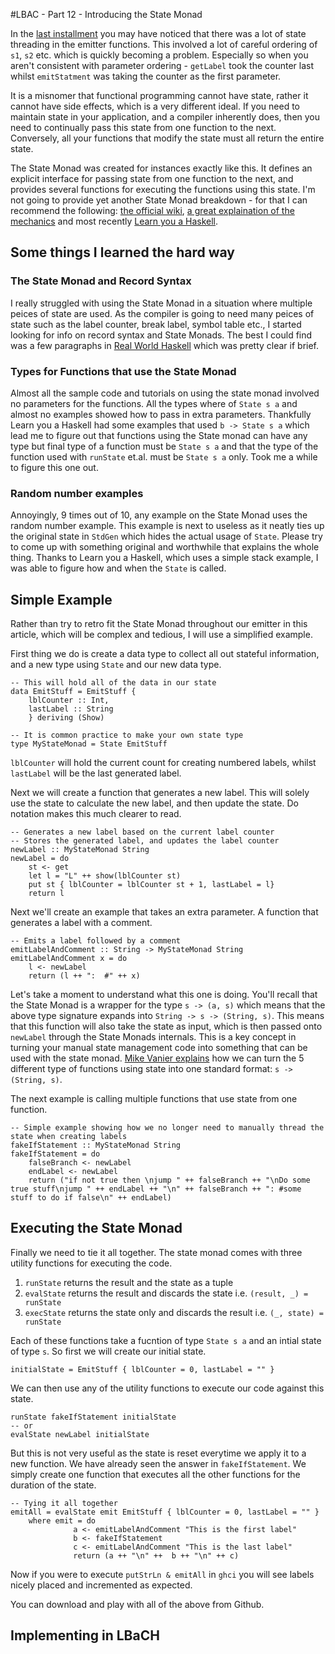 #LBAC - Part 12 - Introducing the State Monad

In the [last installment]() you may have noticed that there was a lot of state threading in the emitter functions. This involved a lot of careful ordering of `s1`, `s2` etc.  which is quickly becoming a problem. Especially so when you aren't consistent with parameter ordering - `getLabel` took the counter last whilst `emitStatment` was taking the counter as the first parameter.

It is a misnomer that functional programming cannot have state, rather it cannot have side effects, which is a very different ideal.  If you need to maintain state in your application, and a compiler inherently does, then you need to continually pass this state from one function to the next.  Conversely, all your functions that modify the state must all return the entire state.

The State Monad was created for instances exactly like this. It defines an explicit interface for passing state from one function to the next, and provides several functions for executing the functions using this state.  I'm not going to provide yet another State Monad breakdown - for that I can recommend the following: [the official wiki](http://www.haskell.org/haskellwiki/State_Monad), [a great explaination of the mechanics](http://coder.bsimmons.name/blog/2009/10/the-state-monad-a-tutorial-for-the-confused/) and most recently [Learn you a Haskell](http://learnyouahaskell.com/for-a-few-monads-more#state).

## Some things I learned the hard way

### The State Monad and Record Syntax

I really struggled with using the State Monad in a situation where multiple peices of state are used.  As the compiler is going to need many peices of state such as the label counter, break label, symbol table etc., I started looking for info on record syntax and State Monads.  The best I could find was a few paragraphs in [Real World Haskell](http://book.realworldhaskell.org/read/monads.html#x_Wh) which was pretty clear if brief.

### Types for Functions that use the State Monad

Almost all the sample code and tutorials on using the state monad involved no parameters for the functions.  All the types where of `State s a` and almost no examples showed how to pass in extra parameters.  Thankfully Learn you a Haskell had some examples that used `b -> State s a` which lead me to figure out that functions using the State monad can have any type but final type of a function must be `State s a` and that the type of the function used with `runState` et.al. must be `State s a` only.  Took me a while to figure this one out.

### Random number examples

Annoyingly, 9 times out of 10, any example on the State Monad uses the random number example.  This example is next to useless as it neatly ties up the original state in `StdGen` which hides the actual usage of `State`. Please try to come up with something original and worthwhile that explains the whole thing.  Thanks to Learn you a Haskell, which uses a simple stack example, I was able to figure how and when the `State` is called.

## Simple Example

Rather than try to retro fit the State Monad throughout our emitter in this article, which will be complex and tedious, I will use a simplified example.

First thing we do is create a data type to collect all out stateful information, and a new type using `State` and our new data type.

    -- This will hold all of the data in our state
    data EmitStuff = EmitStuff {
        lblCounter :: Int,
        lastLabel :: String 
        } deriving (Show)
        
    -- It is common practice to make your own state type
    type MyStateMonad = State EmitStuff 
        
`lblCounter` will hold the current count for creating numbered labels, whilst `lastLabel` will be the last generated label.  

Next we will create a function that generates a new label.  This will solely use the state to calculate the new label, and then update the state. Do notation makes this much clearer to read.

    -- Generates a new label based on the current label counter
    -- Stores the generated label, and updates the label counter
    newLabel :: MyStateMonad String
    newLabel = do 
        st <- get
        let l = "L" ++ show(lblCounter st)
        put st { lblCounter = lblCounter st + 1, lastLabel = l}
        return l
        
Next we'll create an example that takes an extra parameter.  A function that generates a label with a comment.

    -- Emits a label followed by a comment 
    emitLabelAndComment :: String -> MyStateMonad String
    emitLabelAndComment x = do 
        l <- newLabel
        return (l ++ ":  #" ++ x)
        
Let's take a moment to understand what this one is doing.  You'll recall that the State Monad is a wrapper for the type `s -> (a, s)` which means that the above type signature expands into `String -> s -> (String, s)`.  This means that this function will also take the state as input, which is then passed onto `newLabel` through the State Monads internals. This is a key concept in turning your manual state management code into something that can be used with the state monad. [Mike Vanier explains](http://mvanier.livejournal.com/1901.html) how we can turn the 5 different type of functions using state into one standard format: `s -> (String, s)`. 

The next example is calling multiple functions that use state from one function. 

    -- Simple example showing how we no longer need to manually thread the state when creating labels 
    fakeIfStatement :: MyStateMonad String   
    fakeIfStatement = do 
        falseBranch <- newLabel
        endLabel <- newLabel
        return ("if not true then \njump " ++ falseBranch ++ "\nDo some true stuff\njump " ++ endLabel ++ "\n" ++ falseBranch ++ ": #some stuff to do if false\n" ++ endLabel) 
      
## Executing the State Monad      

Finally we need to tie it all together.  The state monad comes with three utility functions for executing the code.

1. `runState` returns the result and the state as a tuple
2. `evalState` returns the result and discards the state i.e. `(result, _) = runState`
3. `execState` returns the state only and discards the result i.e. `(_, state) = runState`

Each of these functions take a fucntion of type `State s a` and an intial state of type `s`.  So first we will create our initial state.

    initialState = EmitStuff { lblCounter = 0, lastLabel = "" }

We can then use any of the utility functions to execute our code against this state.

    runState fakeIfStatement initialState 
    -- or
    evalState newLabel initialState
    
But this is not very useful as the state is reset everytime we apply it to a new function.  We have already seen the answer in `fakeIfStatement`.  We simply create one function that executes all the other functions for the duration of the state.

    -- Tying it all together 
    emitAll = evalState emit EmitStuff { lblCounter = 0, lastLabel = "" } 
        where emit = do
                  a <- emitLabelAndComment "This is the first label"
                  b <- fakeIfStatement 
                  c <- emitLabelAndComment "This is the last label"
                  return (a ++ "\n" ++  b ++ "\n" ++ c)
                  
Now if you were to execute `putStrLn & emitAll` in `ghci` you will see labels nicely placed and incremented as expected.

You can download and play with all of the above from Github.

## Implementing in LBaCH

